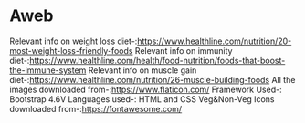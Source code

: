 # Aweb
Relevant info on weight loss diet-:https://www.healthline.com/nutrition/20-most-weight-loss-friendly-foods
Relevant info on immunity diet-:https://www.healthline.com/health/food-nutrition/foods-that-boost-the-immune-system
Relevant info on muscle gain diet-:https://www.healthline.com/nutrition/26-muscle-building-foods
All the images downloaded from-:https://www.flaticon.com/
Framework Used-: Bootstrap 4.6V
Languages used-: HTML and CSS
Veg&Non-Veg Icons downloaded from-:https://fontawesome.com/

